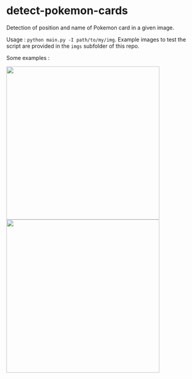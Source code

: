 # detect-pokemon-cards
Detection of position and name of Pokemon card in a given image.

Usage :  ```python main.py -I path/to/my/img```. 
Example images to test the script are provided in the ```imgs``` subfolder of this repo.

Some examples :

<img src="examples/result_slow.png" width="400"/>
<img src="examples/result_elec.png" width="400"/>
